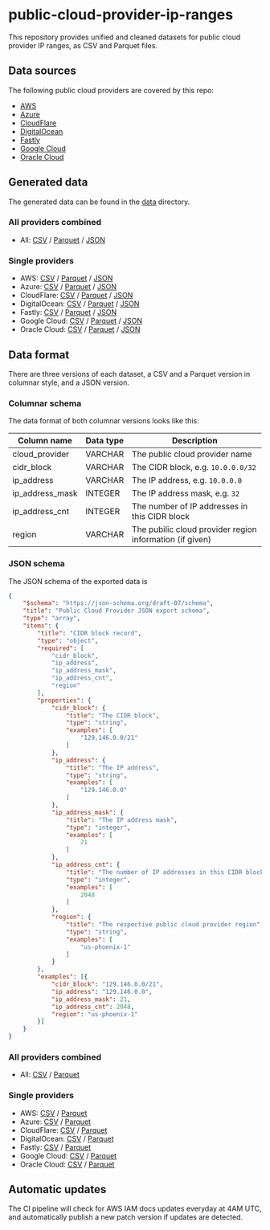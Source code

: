 # public-cloud-provider-ip-ranges
This repository provides unified and cleaned datasets for public cloud provider IP ranges, as CSV and Parquet files.

## Data sources
The following public cloud providers are covered by this repo:

* [AWS](https://ip-ranges.amazonaws.com/ip-ranges.json)
* [Azure](https://download.microsoft.com/download/7/1/D/71D86715-5596-4529-9B13-DA13A5DE5B63/ServiceTags_Public_20230508.json)
* [CloudFlare](https://www.cloudflare.com/ips-v4)
* [DigitalOcean](https://digitalocean.com/geo/google.csv)
* [Fastly](https://api.fastly.com/public-ip-list)
* [Google Cloud](https://www.gstatic.com/ipranges/cloud.json)
* [Oracle Cloud](https://docs.oracle.com/en-us/iaas/tools/public_ip_ranges.json)

## Generated data
The generated data can be found in the [data](data/) directory.

### All providers combined
* All: [CSV](https://raw.githubusercontent.com/tobilg/public-cloud-provider-ip-ranges/main/data/providers/all.csv) / [Parquet](https://github.com/tobilg/public-cloud-provider-ip-ranges/raw/main/data/providers/all.parquet) / [JSON](https://raw.githubusercontent.com/tobilg/public-cloud-provider-ip-ranges/main/data/providers/all.json)

### Single providers
* AWS: [CSV](https://raw.githubusercontent.com/tobilg/public-cloud-provider-ip-ranges/main/data/providers/aws.csv) / [Parquet](https://github.com/tobilg/public-cloud-provider-ip-ranges/raw/main/data/providers/aws.parquet) / [JSON](https://raw.githubusercontent.com/tobilg/public-cloud-provider-ip-ranges/main/data/providers/aws.json)
* Azure: [CSV](https://raw.githubusercontent.com/tobilg/public-cloud-provider-ip-ranges/main/data/providers/azure.csv) / [Parquet](https://github.com/tobilg/public-cloud-provider-ip-ranges/raw/main/data/providers/azure.parquet) / [JSON](https://raw.githubusercontent.com/tobilg/public-cloud-provider-ip-ranges/main/data/providers/azure.json)
* CloudFlare: [CSV](https://raw.githubusercontent.com/tobilg/public-cloud-provider-ip-ranges/main/data/providers/cloudflare.csv) / [Parquet](https://github.com/tobilg/public-cloud-provider-ip-ranges/raw/main/data/providers/cloudflare.parquet) / [JSON](https://raw.githubusercontent.com/tobilg/public-cloud-provider-ip-ranges/main/data/providers/cloudflare.json)
* DigitalOcean: [CSV](https://raw.githubusercontent.com/tobilg/public-cloud-provider-ip-ranges/main/data/providers/digitalocean.csv) / [Parquet](https://github.com/tobilg/public-cloud-provider-ip-ranges/raw/main/data/providers/digitalocean.parquet) / [JSON](https://raw.githubusercontent.com/tobilg/public-cloud-provider-ip-ranges/main/data/providers/digitalocean.json)
* Fastly: [CSV](https://raw.githubusercontent.com/tobilg/public-cloud-provider-ip-ranges/main/data/providers/fastly.csv) / [Parquet](https://github.com/tobilg/public-cloud-provider-ip-ranges/raw/main/data/providers/fastly.parquet) / [JSON](https://raw.githubusercontent.com/tobilg/public-cloud-provider-ip-ranges/main/data/providers/fastly.json)
* Google Cloud: [CSV](https://raw.githubusercontent.com/tobilg/public-cloud-provider-ip-ranges/main/data/providers/googlecloud.csv) / [Parquet](https://github.com/tobilg/public-cloud-provider-ip-ranges/raw/main/data/providers/googlecloud.parquet) / [JSON](https://raw.githubusercontent.com/tobilg/public-cloud-provider-ip-ranges/main/data/providers/googlecloud.json)
* Oracle Cloud: [CSV](https://raw.githubusercontent.com/tobilg/public-cloud-provider-ip-ranges/main/data/providers/oracle.csv) / [Parquet](https://github.com/tobilg/public-cloud-provider-ip-ranges/raw/main/data/providers/oracle.parquet) / [JSON](https://raw.githubusercontent.com/tobilg/public-cloud-provider-ip-ranges/main/data/providers/oracle.json)

## Data format
There are three versions of each dataset, a CSV and a Parquet version in columnar style, and a JSON version.

### Columnar schema
The data format of both columnar versions looks like this:

| Column name | Data type | Description |
| ----------- | --------- | ----------- |
| cloud_provider | VARCHAR | The public cloud provider name |
| cidr_block | VARCHAR | The CIDR block, e.g. `10.0.0.0/32` |
| ip_address | VARCHAR |The IP address, e.g. `10.0.0.0` |
| ip_address_mask | INTEGER | The IP address mask, e.g. `32` |
| ip_address_cnt | INTEGER | The number of IP addresses in this CIDR block |
| region | VARCHAR | The pubilic cloud provider region information (if given) |

### JSON schema
The JSON schema of the exported data is

```json
{
    "$schema": "https://json-schema.org/draft-07/schema",
    "title": "Public Cloud Provider JSON export schema",
    "type": "array",
    "items": {
        "title": "CIDR block record",
        "type": "object",
        "required": [
            "cidr_block",
            "ip_address",
            "ip_address_mask",
            "ip_address_cnt",
            "region"
        ],
        "properties": {
            "cidr_block": {
                "title": "The CIDR block",
                "type": "string",
                "examples": [
                    "129.146.0.0/21"
                ]
            },
            "ip_address": {
                "title": "The IP address",
                "type": "string",
                "examples": [
                    "129.146.0.0"
                ]
            },
            "ip_address_mask": {
                "title": "The IP address mask",
                "type": "integer",
                "examples": [
                    21
                ]
            },
            "ip_address_cnt": {
                "title": "The number of IP addresses in this CIDR block",
                "type": "integer",
                "examples": [
                    2048
                ]
            },
            "region": {
                "title": "The respective public cloud provider region",
                "type": "string",
                "examples": [
                    "us-phoenix-1"
                ]
            }
        },
        "examples": [{
            "cidr_block": "129.146.0.0/21",
            "ip_address": "129.146.0.0",
            "ip_address_mask": 21,
            "ip_address_cnt": 2048,
            "region": "us-phoenix-1"
        }]
    }
}
```

### All providers combined
* All: [CSV](https://raw.githubusercontent.com/tobilg/public-cloud-provider-ip-ranges/main/data/providers/all.csv) / [Parquet](https://github.com/tobilg/public-cloud-provider-ip-ranges/raw/main/data/providers/all.parquet)

### Single providers
* AWS: [CSV](https://raw.githubusercontent.com/tobilg/public-cloud-provider-ip-ranges/main/data/providers/aws.csv) / [Parquet](https://github.com/tobilg/public-cloud-provider-ip-ranges/raw/main/data/providers/aws.parquet)
* Azure: [CSV](https://raw.githubusercontent.com/tobilg/public-cloud-provider-ip-ranges/main/data/providers/azure.csv) / [Parquet](https://github.com/tobilg/public-cloud-provider-ip-ranges/raw/main/data/providers/azure.parquet)
* CloudFlare: [CSV](https://raw.githubusercontent.com/tobilg/public-cloud-provider-ip-ranges/main/data/providers/cloudflare.csv) / [Parquet](https://github.com/tobilg/public-cloud-provider-ip-ranges/raw/main/data/providers/cloudflare.parquet)
* DigitalOcean: [CSV](https://raw.githubusercontent.com/tobilg/public-cloud-provider-ip-ranges/main/data/providers/digitalocean.csv) / [Parquet](https://github.com/tobilg/public-cloud-provider-ip-ranges/raw/main/data/providers/digitalocean.parquet)
* Fastly: [CSV](https://raw.githubusercontent.com/tobilg/public-cloud-provider-ip-ranges/main/data/providers/fastly.csv) / [Parquet](https://github.com/tobilg/public-cloud-provider-ip-ranges/raw/main/data/providers/fastly.parquet)
* Google Cloud: [CSV](https://raw.githubusercontent.com/tobilg/public-cloud-provider-ip-ranges/main/data/providers/googlecloud.csv) / [Parquet](https://github.com/tobilg/public-cloud-provider-ip-ranges/raw/main/data/providers/googlecloud.parquet)
* Oracle Cloud: [CSV](https://raw.githubusercontent.com/tobilg/public-cloud-provider-ip-ranges/main/data/providers/oracle.csv) / [Parquet](https://github.com/tobilg/public-cloud-provider-ip-ranges/raw/main/data/providers/oracle.parquet)

## Automatic updates
The CI pipeline will check for AWS IAM docs updates everyday at 4AM UTC, and automatically publish a new patch version if updates are detected.
